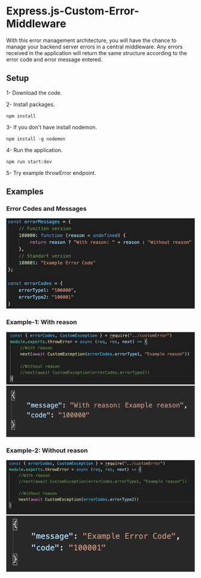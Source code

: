 # Express.js-Custom-Error-Middleware

With this error management architecture, you will have the chance to manage your backend server errors in a central middleware. Any errors received in the application will return the same structure according to the error code and error message entered.

## Setup

1- Download the code.

2- Install packages.
   ```
  npm install
  ```
  
3- If you don't have install nodemon.
   ```
  npm install -g nodemon
  ```
   
4- Run the application.
  ```
  npm run start:dev
  ```
5- Try example throwError endpoint.

## Examples

### Error Codes and Messages

![customError](https://github.com/mhmtszr/Express.js-Custom-Error-Middleware/blob/master/examples/customError.png?raw=true)

### Example-1: With reason
![reason](https://github.com/mhmtszr/Express.js-Custom-Error-Middleware/blob/master/examples/reason.png?raw=true)
![reasonResponse](https://github.com/mhmtszr/Express.js-Custom-Error-Middleware/blob/master/examples/reasonResponse.png?raw=true)

### Example-2: Without reason
![withoutReason](https://github.com/mhmtszr/Express.js-Custom-Error-Middleware/blob/master/examples/withoutReason.png?raw=true)
![withoutReasonResponse](https://github.com/mhmtszr/Express.js-Custom-Error-Middleware/blob/master/examples/withoutReasonResponse.png?raw=true)
